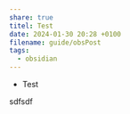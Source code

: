 ```yaml
---
share: true
titel: Test
date: 2024-01-30 20:28 +0100
filename: guide/obsPost
tags:
  - obsidian
---
```



- Test


sdfsdf